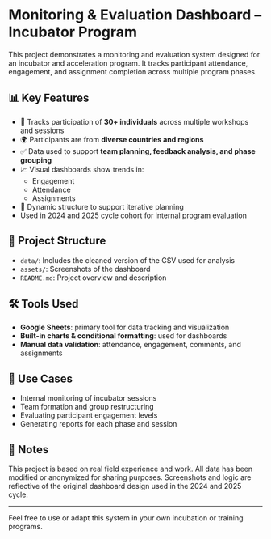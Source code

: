 # Monitoring & Evaluation Dashboard – Incubator Program

This project demonstrates a monitoring and evaluation system designed for an incubator and acceleration program. It tracks participant attendance, engagement, and assignment completion across multiple program phases.

## 📊 Key Features
- 📅 Tracks participation of **30+ individuals** across multiple workshops and sessions
- 🌍 Participants are from **diverse countries and regions**
- ✅ Data used to support **team planning, feedback analysis, and phase grouping**
- 📈 Visual dashboards show trends in:
  - Engagement
  - Attendance
  - Assignments
- 🔄 Dynamic structure to support iterative planning
- Used in 2024 and 2025 cycle cohort for internal program evaluation

## 📁 Project Structure
- `data/`: Includes the cleaned version of the CSV used for analysis
- `assets/`: Screenshots of the dashboard
- `README.md`: Project overview and description


## 🛠 Tools Used

- **Google Sheets**: primary tool for data tracking and visualization
- **Built-in charts & conditional formatting**: used for dashboards
- **Manual data validation**: attendance, engagement, comments, and assignments

## 🚀 Use Cases

- Internal monitoring of incubator sessions
- Team formation and group restructuring
- Evaluating participant engagement levels
- Generating reports for each phase and session

## 📌 Notes

This project is based on real field experience and work. All data has been modified or anonymized for sharing purposes. Screenshots and logic are reflective of the original dashboard design used in the 2024 and 2025 cycle.

---

Feel free to use or adapt this system in your own incubation or training programs.


